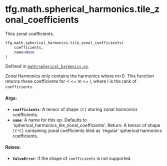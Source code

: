 <div itemscope itemtype="http://developers.google.com/ReferenceObject">
<meta itemprop="name" content="tfg.math.spherical_harmonics.tile_zonal_coefficients" />
<meta itemprop="path" content="Stable" />
</div>

# tfg.math.spherical_harmonics.tile_zonal_coefficients

Tiles zonal coefficients.

``` python
tfg.math.spherical_harmonics.tile_zonal_coefficients(
    coefficients,
    name=None
)
```



Defined in [`math/spherical_harmonics.py`](https://github.com/tensorflow/agents/tree/master/tensorflow_graphics/math/spherical_harmonics.py).

<!-- Placeholder for "Used in" -->

Zonal Harmonics only contains the harmonics where m=0. This function returns
these coefficients for -l <= m <= l, where l is the rank of `coefficients`.

#### Args:

* <b>`coefficients`</b>: A tensor of shape `[C]` storing zonal harmonics
    coefficients.
* <b>`name`</b>: A name for this op. Defaults to
    'spherical_harmonics_tile_zonal_coefficients'.
Return: A tensor of shape `[C*C]` containing zonal coefficients tiled as
  'regular' spherical harmonics coefficients.


#### Raises:

* <b>`ValueError`</b>: if the shape of `coefficients` is not supported.